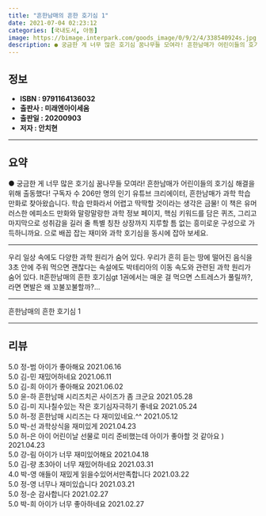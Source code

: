 ```yaml
---
title: "흔한남매의 흔한 호기심 1"
date: 2021-07-04 02:23:12
categories: [국내도서, 아동]
image: https://bimage.interpark.com/goods_image/0/9/2/4/338540924s.jpg
description: ● 궁금한 게 너무 많은 호기심 꿈나무들 모여라! 흔한남매가 어린이들의 호기심 해결을 위해 출동했다! 구독자 수 206만 명의 인기 유튜브 크리에이터, 흔한남매가 과학 학습 만화로 찾아왔습니다. 학습 만화라서 어렵고 딱딱할 것이라는 생각은 금물! 이 책은 유머러스한 에피소드 만화와 말
---
```


## **정보**

- **ISBN : 9791164136032**
- **출판사 : 미래엔아이세움**
- **출판일 : 20200903**
- **저자 : 안치현**

------



## **요약**

●  궁금한 게 너무 많은 호기심 꿈나무들 모여라! 흔한남매가 어린이들의 호기심 해결을 위해 출동했다! 구독자 수 206만 명의 인기 유튜브 크리에이터, 흔한남매가 과학 학습 만화로 찾아왔습니다. 학습 만화라서 어렵고 딱딱할 것이라는 생각은 금물! 이 책은 유머러스한 에피소드 만화와 말랑말랑한 과학 정보 페이지, 핵심 키워드를 담은 퀴즈, 그리고 마지막으로 성취감을 길러 줄 특별 칭찬 상장까지 지루할 틈 없는 흥미로운 구성으로 가득하니까요. 으로 배꼽 잡는 재미와 과학 호기심을 동시에 잡아 보세요.

------

우리 일상 속에도 다양한 과학 원리가 숨어 있다. 우리가 흔히 듣는 땅에 떨어진 음식을 3초 안에 주워 먹으면 괜찮다는 속설에도 박테리아의 이동 속도와 관련된 과학 원리가 숨어 있다.  lt흔한남매의 흔한 호기심gt 1권에서는 매운 걸 먹으면 스트레스가 풀릴까?, 라면 면발은 왜 꼬불꼬불할까?... 

------


흔한남매의 흔한 호기심 1 

------


## **리뷰** 

5.0 정-범 아이가 좋아해요 2021.06.16 <br/>5.0 김-민 재밌어하네요 2021.06.11 <br/>5.0 김-희 아이가 좋아해요 2021.06.02 <br/>5.0 윤-하 흔한남매 시리즈치곤 사이즈가 좀 크군요 2021.05.28 <br/>5.0 김-미 지나칠수있는 작은 호기심자극하기 좋네요 2021.05.24 <br/>5.0 허-정 흔한남매 시리즈는 다 재미있네요.^^ 2021.05.12 <br/>5.0 박-선 과학상식을 재미있게 2021.04.23 <br/>5.0 허-은 아이 어린이날 선물로 미리 준비했는데 아이가 좋아할 것 같아요 )  2021.04.23 <br/>5.0 강-림 아이가 너무 재미있어해요 2021.04.18 <br/>5.0 김-량 초3아이 너무 재밌어하네요 2021.03.31 <br/>4.0 박-영 애들이 재밌게 읽을수있어서만족합니다 2021.03.22 <br/>5.0 정-영 너무나 재미있습니다 2021.03.21 <br/>5.0 정-순 감사합니다 2021.02.27 <br/>5.0 박-희 아이가 너무 좋아하네요 2021.02.27 <br/>